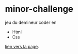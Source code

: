# minor-challenge

jeu du demineur coder en 
- Html
- Css

[lien vers la page](https://corentinnys.github.io/minor-challenge/).
